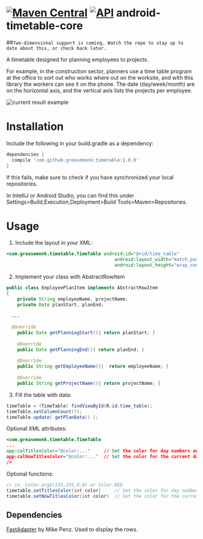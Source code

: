 [![Maven Central](https://maven-badges.herokuapp.com/maven-central/com.github.greasemonk/timetable/badge.svg?style=flat)](https://maven-badges.herokuapp.com/maven-central/com.github.greasemonk/timetable) [![API](https://img.shields.io/badge/API-16%2B-yellow.svg?style=flat)](https://android-arsenal.com/api?level=16)
android-timetable-core
===================

##`Two-dimensional support is coming. Watch the repo to stay up to date about this, or check back later.`

A timetable designed for planning employees to projects.

For example, in the construction sector, planners use a time table program at the office to sort out who works where out on the worksite, and with this library the workers can see it on the phone. The date (day/week/month) are on the horizontal axis, and the vertical axis lists the projects per employee.

![current result example](https://github.com/GreaseMonk/android-timetable-core/blob/develop/images/device-2016-11-30-145927.png) 


# Installation

Include the following in your build.gradle as a dependency:

```gradle
dependencies {
  compile 'com.github.greasemonk:timetable:1.0.8'
}
```

If this fails, make sure to check if you have synchronized your local repositories.

In IntelliJ or Android Studio, you can find this under Settings>Build,Execution,Deployment>Build Tools>Maven>Repositories.


# Usage

1. Include the layout in your XML:

```xml
<com.greasemonk.timetable.TimeTable android:id="@+id/time_table"
                                        android:layout_width="match_parent"
                                        android:layout_height="wrap_content"/>
```

2. Implement your class with AbstractRowItem

```java
public class EmployeePlanItem implements AbstractRowItem
{
	private String employeeName, projectName;
	private Date planStart, planEnd;
  
  ...
  
  @Override
	public Date getPlanningStart(){ return planStart; }
	
	@Override
	public Date getPlanningEnd(){ return planEnd; }
	
	@Override
	public String getEmployeeName(){  return employeeName; }
	
	@Override
	public String getProjectName(){ return projectName; }
```

3. Fill the table with data:

```java
timeTable = (TimeTable) findViewById(R.id.time_table);
timeTable.setColumnCount(7);
timeTable.update( getPlanData() );
```

Optional XML attributes:

```xml
<com.greasemonk.timetable.TimeTable
...
app:calTitlesColor="@color:..."		// Set the color for day numbers and day titles
app:calNowTitlesColor="@color:..."	// Set the color for the current day/week/month number and day title
/>
```

Optional functions:

```java
// ie. Color.argb(255,255,0,0) or Color.RED
timetable.setTitlesColor(int color) 	// Set the color for day numbers and day titles
timetable.setNowTitlesColor(int color)	// Set the color for the current day/week/month number and day title
```


## Dependencies

[FastAdapter](https://github.com/mikepenz/fastadapter) by Mike Penz. Used to display the rows.

